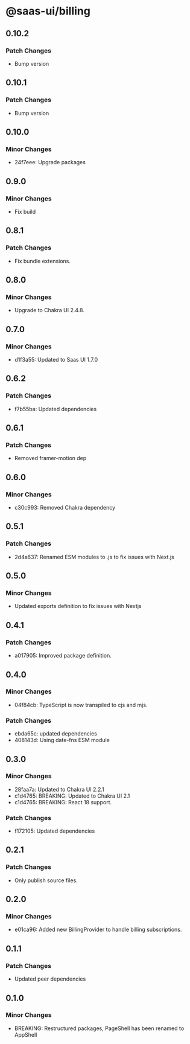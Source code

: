 # @saas-ui/billing

## 0.10.2

### Patch Changes

- Bump version

## 0.10.1

### Patch Changes

- Bump version

## 0.10.0

### Minor Changes

- 24f7eee: Upgrade packages

## 0.9.0

### Minor Changes

- Fix build

## 0.8.1

### Patch Changes

- Fix bundle extensions.

## 0.8.0

### Minor Changes

- Upgrade to Chakra UI 2.4.8.

## 0.7.0

### Minor Changes

- d1f3a55: Updated to Saas UI 1.7.0

## 0.6.2

### Patch Changes

- f7b55ba: Updated dependencies

## 0.6.1

### Patch Changes

- Removed framer-motion dep

## 0.6.0

### Minor Changes

- c30c993: Removed Chakra dependency

## 0.5.1

### Patch Changes

- 2d4a637: Renamed ESM modules to .js to fix issues with Next.js

## 0.5.0

### Minor Changes

- Updated exports definition to fix issues with Nextjs

## 0.4.1

### Patch Changes

- a017905: Improved package definition.

## 0.4.0

### Minor Changes

- 04f84cb: TypeScript is now transpiled to cjs and mjs.

### Patch Changes

- ebda65c: updated dependencies
- 408143d: Using date-fns ESM module

## 0.3.0

### Minor Changes

- 28faa7a: Updated to Chakra UI 2.2.1
- c1d4765: BREAKING: Updated to Chakra UI 2.1
- c1d4765: BREAKING: React 18 support.

### Patch Changes

- f172105: Updated dependencies

## 0.2.1

### Patch Changes

- Only publish source files.

## 0.2.0

### Minor Changes

- e01ca96: Added new BillingProvider to handle billing subscriptions.

## 0.1.1

### Patch Changes

- Updated peer dependencies

## 0.1.0

### Minor Changes

- BREAKING: Restructured packages, PageShell has been renamed to AppShell
